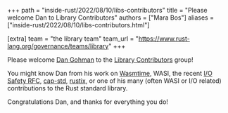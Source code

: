 +++
path = "inside-rust/2022/08/10/libs-contributors"
title = "Please welcome Dan to Library Contributors"
authors = ["Mara Bos"]
aliases = ["inside-rust/2022/08/10/libs-contributors.html"]

[extra]
team = "the library team"
team_url = "https://www.rust-lang.org/governance/teams/library"
+++

Please welcome [Dan Gohman](https://github.com/sunfishcode) to the
[Library Contributors](https://www.rust-lang.org/governance/teams/library#libs-contributors) group!

You might know Dan from his work on
[Wasmtime](https://wasmtime.dev/), WASI, the recent [I/O Safety RFC](https://rust-lang.github.io/rfcs/3128-io-safety.html),
[cap-std](https://crates.io/crates/cap-std), [rustix](https://crates.io/crates/rustix),
or one of his many (often WASI or I/O related) contributions to the Rust standard library.

Congratulations Dan, and thanks for everything you do!
